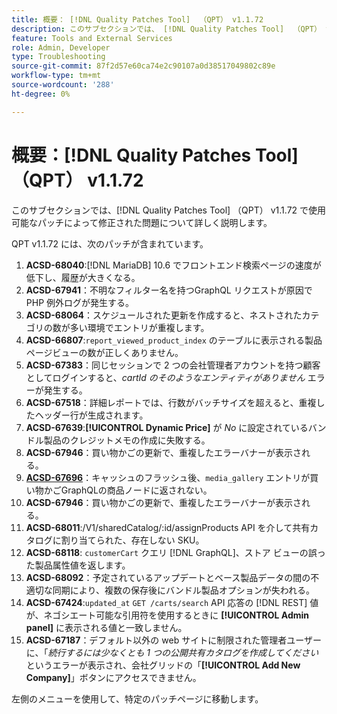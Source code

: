 ```yaml
---
title: 概要： [!DNL Quality Patches Tool]  （QPT） v1.1.72
description: このサブセクションでは、 [!DNL Quality Patches Tool]  （QPT） v1.1.72 で使用可能なパッチによって修正された問題について詳しく説明します。
feature: Tools and External Services
role: Admin, Developer
type: Troubleshooting
source-git-commit: 87f2d57e60ca74e2c90107a0d38517049802c89e
workflow-type: tm+mt
source-wordcount: '288'
ht-degree: 0%

---
```


# 概要：[!DNL Quality Patches Tool] （QPT） v1.1.72

このサブセクションでは、[!DNL Quality Patches Tool] （QPT） v1.1.72 で使用可能なパッチによって修正された問題について詳しく説明します。

QPT v1.1.72 には、次のパッチが含まれています。
1. **ACSD-68040**:[!DNL MariaDB] 10.6 でフロントエンド検索ページの速度が低下し、履歴が大きくなる。
1. **ACSD-67941**：不明なフィルター名を持つGraphQL リクエストが原因で PHP 例外ログが発生する。
1. **ACSD-68064**：スケジュールされた更新を作成すると、ネストされたカテゴリの数が多い環境でエントリが重複します。
1. **ACSD-66807**:`report_viewed_product_index` のテーブルに表示される製品ページビューの数が正しくありません。
1. **ACSD-67383**：同じセッションで 2 つの会社管理者アカウントを持つ顧客としてログインすると、*cartId のそのようなエンティティがありません* エラーが発生する。
1. **ACSD-67518**：詳細レポートでは、行数がバッチサイズを超えると、重複したヘッダー行が生成されます。
1. **ACSD-67639**:**[!UICONTROL Dynamic Price]** が *No* に設定されているバンドル製品のクレジットメモの作成に失敗する。
1. **ACSD-67946**：買い物かごの更新で、重複したエラーバナーが表示される。
1. **[ACSD-67696](/help/tools/quality-patches-tool/patches-available-in-qpt/v1-1-72/acsd-67696.md)**：キャッシュのフラッシュ後、`media_gallery` エントリが買い物かごGraphQLの商品ノードに返されない。
1. **ACSD-67946**：買い物かごの更新で、重複したエラーバナーが表示される。
1. **ACSD-68011**:/V1/sharedCatalog/:id/assignProducts API を介して共有カタログに割り当てられた、存在しない SKU。
1. **ACSD-68118**: `customerCart` クエリ [!DNL GraphQL]、ストア ビューの誤った製品属性値を返します。
1. **ACSD-68092**：予定されているアップデートとベース製品データの間の不適切な同期により、複数の保存後にバンドル製品オプションが失われる。
1. **ACSD-67424**:`updated_at` `GET /carts/search` API 応答の [!DNL REST] 値が、ネゴシエート可能な引用符を使用するときに **[!UICONTROL Admin panel]** に表示される値と一致しません。
1. **ACSD-67187**：デフォルト以外の web サイトに制限された管理者ユーザーに、「*続行するには少なくとも 1 つの公開共有カタログを作成してください* というエラーが表示され、会社グリッドの「**[!UICONTROL Add New Company]**」ボタンにアクセスできません。

左側のメニューを使用して、特定のパッチページに移動します。
